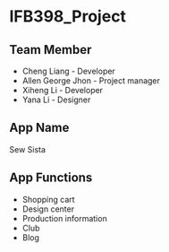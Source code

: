 # IFB398_Project

## Team Member
- Cheng Liang - Developer
- Allen George Jhon - Project manager
- Xiheng Li - Developer
- Yana Li - Designer

## App Name
Sew Sista

## App Functions
- Shopping cart
- Design center
- Production information
- Club
- Blog

